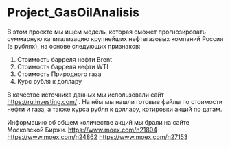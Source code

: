 # Project_GasOilAnalisis
В этом проекте мы ищем модель, которая сможет прогнозировать суммарную капитализацию крупнейших нефтегазовых компаний России (в рублях), на основе следующих признаков:
1. Стоимость барреля нефти Brent
2. Стоимость барреля нефти WTI
3. Стоимость Природного газа
4. Курс рубля к доллару

В качестве источника данных мы использовали сайт https://ru.investing.com/ . На нём мы нашли готовые файлы по стоимости нефти и газа, а также курса рубля к доллару, котировки акций по датам.

Информацию об общем количестве акций мы брали на сайте Московской Биржи.
https://www.moex.com/n21804
https://www.moex.com/n24862
https://www.moex.com/n27153

